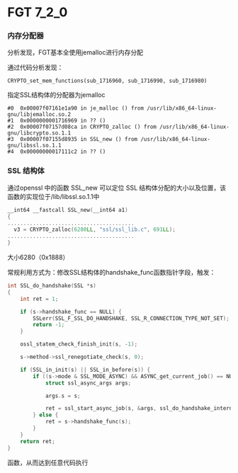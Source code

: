 # FGT 7_2_0



### 内存分配器

分析发现，FGT基本全使用jemalloc进行内存分配



通过代码分析发现：

```
CRYPTO_set_mem_functions(sub_1716960, sub_1716990, sub_1716980) 
```

指定SSL结构体的分配器为jemalloc

```
#0  0x00007f07161e1a90 in je_malloc () from /usr/lib/x86_64-linux-gnu/libjemalloc.so.2
#1  0x0000000001716969 in ?? ()
#2  0x00007f07157d08ca in CRYPTO_zalloc () from /usr/lib/x86_64-linux-gnu/libcrypto.so.1.1
#3  0x00007f07155d8935 in SSL_new () from /usr/lib/x86_64-linux-gnu/libssl.so.1.1
#4  0x00000000017111c2 in ?? ()
```



### SSL 结构体



通过openssl 中的函数 SSL_new 可以定位 SSL 结构体分配的大小以及位置，该函数的实现位于/lib/libssl.so.1.1中

```c
__int64 __fastcall SSL_new(__int64 a1)
{
........................................
  v3 = CRYPTO_zalloc(6280LL, "ssl/ssl_lib.c", 691LL);
........................................
}
```

大小6280（0x1888）



常规利用方式为：修改SSL结构体的handshake_func函数指针字段，触发：

```c
int SSL_do_handshake(SSL *s)
{
    int ret = 1;

    if (s->handshake_func == NULL) {
        SSLerr(SSL_F_SSL_DO_HANDSHAKE, SSL_R_CONNECTION_TYPE_NOT_SET);
        return -1;
    }

    ossl_statem_check_finish_init(s, -1);

    s->method->ssl_renegotiate_check(s, 0);

    if (SSL_in_init(s) || SSL_in_before(s)) {
        if ((s->mode & SSL_MODE_ASYNC) && ASYNC_get_current_job() == NULL) {
            struct ssl_async_args args;

            args.s = s;

            ret = ssl_start_async_job(s, &args, ssl_do_handshake_intern);
        } else {
            ret = s->handshake_func(s);
        }
    }
    return ret;
}
```

函数，从而达到任意代码执行
